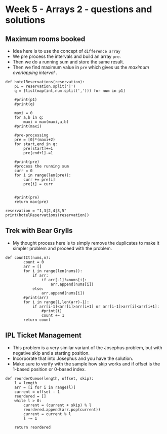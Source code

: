 # Week 5 - Arrays  2 - questions and solutions




## Maximum rooms booked
- Idea here is to use the concept of `difference array`
- We pre process the intervals and build an array `pre`.
- Then we do a running sum and store the same result.
- Then we find maximum value in `pre`  which gives us the *maximum overlapping interval*  .

```
def hotelReservations(reservation):
    p1 = reservation.split('|')
    q = [list(map(int,num.split(','))) for num in p1]
    
    #print(p1)
    #print(q)
    
    maxi = 0
    for a,b in q:
        maxi = max(maxi,a,b)
    #print(maxi)
    
    #pre-processing
    pre = [0]*(maxi+2)
    for start,end in q:
        pre[start]+=1
        pre[end+1]-=1
    
    #print(pre)
    #process the running sum
    curr = 0
    for i in range(len(pre)):
        curr += pre[i]
        pre[i] = curr
        
    
    #print(pre)
    return max(pre)
    
reservation = "1,3|2,4|3,5"
print(hotelReservations(reservation))
```

## Trek with Bear Grylls

- My thought process here is to simply remove the duplicates to make it simpler problem and proceed with the problem.
  
```
def countIt(nums,n):
        count = 0
        arr = []
        for i in range(len(nums)):
            if arr:
                if arr[-1]!=nums[i]:
                    arr.append(nums[i])
            else:
                arr.append(nums[i])
        #print(arr)
        for i in range(1,len(arr)-1):
            if arr[i-1]<arr[i]>arr[i+1] or arr[i-1]>arr[i]<arr[i+1]:
                #print(i)
                count += 1
        return count
```

## IPL Ticket Management

- This problem is a very similar variant of the Josephus problem, but with negative skip and a starting position.
- Incorporate that into Josephus and you have the solution.
- Make sure to verify with the sample how skip works and if offset is the 1-based position or 0-based index.

```
def reorderQueue(length, offset, skip):
    l = length
    arr = [i for i in range(l)]
    current = offset - 1
    reordered = []
    while l > 0:
        current = (current + skip) % l
        reordered.append(arr.pop(current))
        current = current % l
        l -= 1

    return reordered
```

